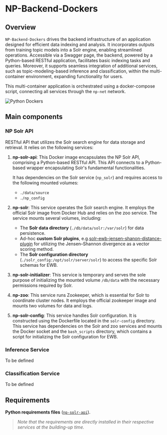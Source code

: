 # NP-Backend-Dockers

## Overview

``NP-Backend-Dockers`` drives the backend infrastructure of an application designed for efficient data indexing and analysis. It incorporates outputs from training topic models into a Solr engine, enabling streamlined operations. Accessible via a Swagger page, the backend, powered by a Python-based RESTful application, facilitates basic indexing tasks and queries. Moreover, it supports seamless integration of additional services, such as topic-modeling-based inference and classification, within the multi-container environment, expanding functionality for users.

This multi-container application is orchestrated using a docker-compose script, connecting all services through the `np-net` network.


![Python Dockers](https://github.com/Nemesis1303/NP-Backend-Dockers/static/Images/np_1.png)

## Main components

### NP Solr API

RESTful API that utilizes the Solr search engine for data storage and retrieval. It relies on the following services:

1. **np-solr-api**: This Docker image encapsulates the NP Solr API, comprising a Python-based RESTful API. This API connects to a Python-based wrapper encapsulating Solr's fundamental functionalities.

    It has dependencies on the Solr service (``np_solr``) and requires access to the following mounted volumes:
    - ``./data/source``
    - ``./np_config``

2. **np-solr**: This service operates the Solr search engine. It employs the official Solr image from Docker Hub and relies on the zoo service. The service mounts several volumes, including:

   - The **Solr data directory** (``./db/data/solr:/var/solr``) for data persistence.
   - Ad-hoc **custom Solr plugins**, e.g.[solr-ewb-jensen-shanon-distance-plugin](https://github.com/Nemesis1303/solr-ewb-jensen-shanon-distance-plugin) for utilizing the Jensen–Shannon divergence as a vector scoring method.
   - The **Solr configuration directory** (``./solr_config:/opt/solr/server/solr``) to access the specific Solr schemas for EWB.

3. **np-solr-initializer**: This service is temporary and serves the sole purpose of initializing the mounted volume ``/db/data`` with the necessary permissions required by Solr.

4. **np-zoo**: This service runs Zookeeper, which is essential for Solr to coordinate cluster nodes. It employs the official zookeeper image and mounts two volumes for data and logs.

5. **np-solr-config**: This service handles Solr configuration. It is constructed using the Dockerfile located in the ``solr-config`` directory. This service has dependencies on the Solr and zoo services and mounts the Docker socket and the ``bash_scripts`` directory, which contains a script for initializing the Solr configuration for EWB.

### Inference Service

To be defined

### Classification Service

To be defined

## Requirements

**Python requirements files** ([``np-solr-api``](https://github.com/Nemesis1303/NP-Backend-Dockers/blob/main/np-solr-api/requirements.txt)).

> *Note that the requirements are directly installed in their respective services at the building-up time.*
